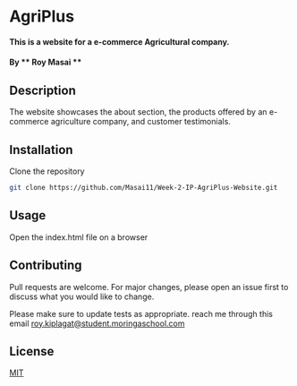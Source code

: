 # AgriPlus
#### This is a website for a e-commerce Agricultural company.
#### By ** Roy Masai **
## Description
The website showcases the about section, the products offered by an e-commerce agriculture company, and customer testimonials.



## Installation

Clone the repository

```bash
git clone https://github.com/Masai11/Week-2-IP-AgriPlus-Website.git
```


## Usage

Open the index.html file on a browser 



## Contributing
Pull requests are welcome. For major changes, please open an issue first to discuss what you would like to change.

Please make sure to update tests as appropriate.
reach me through this email roy.kiplagat@student.moringaschool.com
## License
[MIT](https://choosealicense.com/licenses/mit/)
